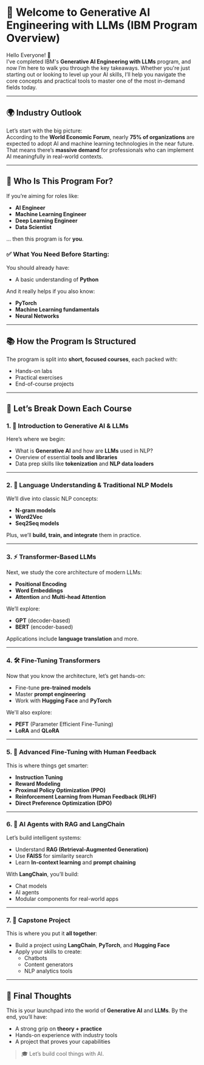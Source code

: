 # 🧠 Welcome to Generative AI Engineering with LLMs (IBM Program Overview)

Hello Everyone! 👋  
I’ve completed IBM's **Generative AI Engineering with LLMs** program, and now I’m here to walk you through the key takeaways. Whether you're just starting out or looking to level up your AI skills, I’ll help you navigate the core concepts and practical tools to master one of the most in-demand fields today.

---

## 🌍 Industry Outlook

Let’s start with the big picture:  
According to the **World Economic Forum**, nearly **75% of organizations** are expected to adopt AI and machine learning technologies in the near future. That means there’s **massive demand** for professionals who can implement AI meaningfully in real-world contexts.

---

## 🎯 Who Is This Program For?

If you’re aiming for roles like:
- **AI Engineer**
- **Machine Learning Engineer**
- **Deep Learning Engineer**
- **Data Scientist**

… then this program is for **you**.

### ✅ What You Need Before Starting:
You should already have:
- A basic understanding of **Python**

And it really helps if you also know:
- **PyTorch**
- **Machine Learning fundamentals**
- **Neural Networks**

---

## 📚 How the Program Is Structured

The program is split into **short, focused courses**, each packed with:
- Hands-on labs
- Practical exercises
- End-of-course projects

---

## 📘 Let’s Break Down Each Course

### 1. 🚀 Introduction to Generative AI & LLMs
Here’s where we begin:
- What is **Generative AI** and how are **LLMs** used in NLP?
- Overview of essential **tools and libraries**
- Data prep skills like **tokenization** and **NLP data loaders**

---

### 2. 🧠 Language Understanding & Traditional NLP Models
We’ll dive into classic NLP concepts:
- **N-gram models**
- **Word2Vec**
- **Seq2Seq models**

Plus, we’ll **build, train, and integrate** them in practice.

---

### 3. ⚡ Transformer-Based LLMs
Next, we study the core architecture of modern LLMs:
- **Positional Encoding**
- **Word Embeddings**
- **Attention** and **Multi-head Attention**

We’ll explore:
- **GPT** (decoder-based)
- **BERT** (encoder-based)

Applications include **language translation** and more.

---

### 4. 🛠️ Fine-Tuning Transformers
Now that you know the architecture, let’s get hands-on:
- Fine-tune **pre-trained models**
- Master **prompt engineering**
- Work with **Hugging Face** and **PyTorch**

We'll also explore:
- **PEFT** (Parameter Efficient Fine-Tuning)
- **LoRA** and **QLoRA**

---

### 5. 🎯 Advanced Fine-Tuning with Human Feedback
This is where things get smarter:
- **Instruction Tuning**
- **Reward Modeling**
- **Proximal Policy Optimization (PPO)**
- **Reinforcement Learning from Human Feedback (RLHF)**
- **Direct Preference Optimization (DPO)**

---

### 6. 🤖 AI Agents with RAG and LangChain
Let’s build intelligent systems:
- Understand **RAG (Retrieval-Augmented Generation)**
- Use **FAISS** for similarity search
- Learn **In-context learning** and **prompt chaining**

With **LangChain**, you’ll build:
- Chat models
- AI agents
- Modular components for real-world apps

---

### 7. 🧩 Capstone Project
This is where you put it **all together**:
- Build a project using **LangChain**, **PyTorch**, and **Hugging Face**
- Apply your skills to create:
  - Chatbots
  - Content generators
  - NLP analytics tools


---

## 🏁 Final Thoughts

This is your launchpad into the world of **Generative AI** and **LLMs**. By the end, you’ll have:
- A strong grip on **theory + practice**
- Hands-on experience with industry tools
- A project that proves your capabilities

> 🎓 Let’s build cool things with AI.
